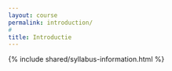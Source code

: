 ```yaml
---
layout: course
permalink: introduction/
#
title: Introductie
---
```


{% include shared/syllabus-information.html %}